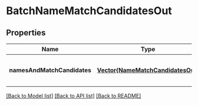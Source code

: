 # BatchNameMatchCandidatesOut


## Properties
Name | Type | Description | Notes
------------ | ------------- | ------------- | -------------
**namesAndMatchCandidates** | [**Vector{NameMatchCandidatesOut}**](NameMatchCandidatesOut.md) | Classified matched names | [optional] [default to nothing]


[[Back to Model list]](../README.md#models) [[Back to API list]](../README.md#api-endpoints) [[Back to README]](../README.md)


